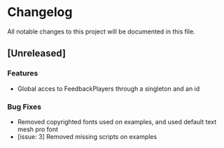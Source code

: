 # Changelog

All notable changes to this project will be documented in this file.


## [Unreleased]

### Features
- Global acces to FeedbackPlayers through a singleton and an id

### Bug Fixes

- Removed copyrighted fonts used on examples, and used default text mesh pro font
- [issue: 3] Removed missing scripts on examples